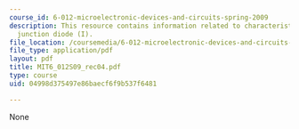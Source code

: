 ```yaml
---
course_id: 6-012-microelectronic-devices-and-circuits-spring-2009
description: This resource contains information related to characteristics of p-n
  junction diode (I).
file_location: /coursemedia/6-012-microelectronic-devices-and-circuits-spring-2009/04998d375497e86baecf6f9b537f6481_MIT6_012S09_rec04.pdf
file_type: application/pdf
layout: pdf
title: MIT6_012S09_rec04.pdf
type: course
uid: 04998d375497e86baecf6f9b537f6481

---
```

None